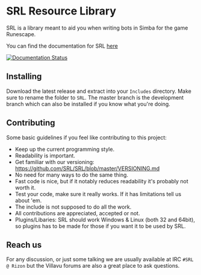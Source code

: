 SRL Resource Library
=====================
SRL is a library meant to aid you when writing bots in Simba for the game Runescape.

You can find the documentation for SRL [here](https://srl.github.io/SRL/)

[![Documentation Status](https://travis-ci.com/SRL/SRL.svg?branch=master)](https://travis-ci.com/SRL/SRL)

Installing
-----------
Download the latest release and extract into your `Includes` directory. Make sure to rename the folder to `SRL`.
The master branch is the development branch which can also be installed if you know what you're doing. 

Contributing
-------------
Some basic guidelines if you feel like contributing to this project:

- Keep up the current programming style.
- Readability is important.  
- Get familiar with our versioning: https://github.com/SRL/SRL/blob/master/VERSIONING.md
- No need for many ways to do the same thing.
- Fast code is nice, but if it notably reduces readability it's probably not worth it.
- Test your code, make sure it really works. If it has limitations tell us about 'em.
- The include is not supposed to do all the work.
- All contributions are appreciated, accepted or not.
- Plugins/Libaries: SRL should work Windows & Linux (both 32 and 64bit), so plugins has to be 
  made for those if you want it to be used by SRL.


Reach us
---------
For any discussion, or just some talking we are usually available at IRC `#SRL @ Rizon` but the Villavu forums are also a great place to ask questions.

